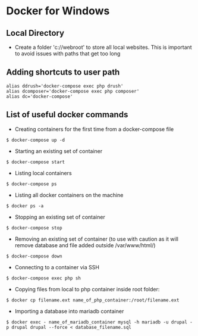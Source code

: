 # Docker for Windows

## Local Directory

- Create a folder 'c://webroot' to store all local websites. This is important to avoid issues with paths that get too long


## Adding shortcuts to user path
````
alias ddrush='docker-compose exec php drush'
alias dcomposer='docker-compose exec php composer'
alias dc='docker-compose'
````

## List of useful docker commands

- Creating containers for the first time from a docker-compose file
```
$ docker-compose up -d
```

- Starting an existing set of container
```
$ docker-compose start
```

- Listing local containers
```
$ docker-compose ps
```

- Listing all docker containers on the machine
```
$ docker ps -a
```

- Stopping an existing set of container
```
$ docker-compose stop
```

- Removing an existing set of container (to use with caution as it will remove database and file added outside /var/www/html/)
```
$ docker-compose down
```

- Connecting to a container via SSH
```
$ docker-compose exec php sh
```

- Copying files from local to php container inside root folder:
```
$ docker cp filename.ext name_of_php_container:/root/filename.ext
```

- Importing a database into mariadb container
```
$ docker exec - name_of_mariadb_container mysql -h mariadb -u drupal -p drupal drupal --force < database_filename.sql
```
